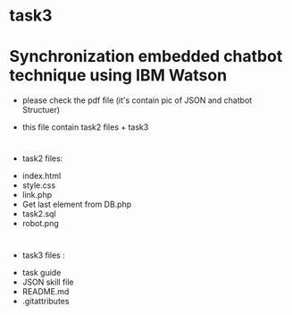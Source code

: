 # task3
# Synchronization embedded chatbot technique using IBM Watson
- please check the pdf file (it's contain pic of JSON and chatbot Structuer) 
* this file contain task2 files + task3 
#
* task2 files:
- index.html
- style.css
- link.php
- Get last element from DB.php
- task2.sql
- robot.png
# 
* task3 files :
- task guide
- JSON skill file 
- README.md
- .gitattributes

